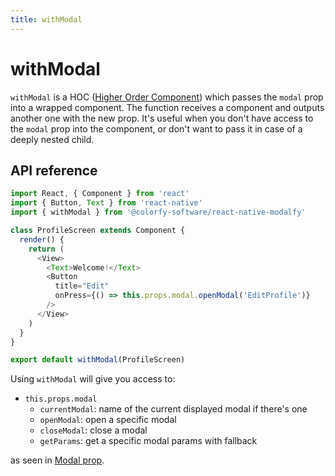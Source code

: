 ```yaml
---
title: withModal
---
```


# withModal

`withModal` is a HOC \([Higher Order Component](https://reactjs.org/docs/higher-order-components.html)\) which passes the `modal` prop into a wrapped component. The function receives a component and outputs another one with the new prop. It's useful when you don't have access to the `modal` prop into the component, or don't want to pass it in case of a deeply nested child.

## API reference

```javascript
import React, { Component } from 'react'
import { Button, Text } from 'react-native'
import { withModal } from '@colorfy-software/react-native-modalfy'

class ProfileScreen extends Component {
  render() {
    return (
      <View>
        <Text>Welcome!</Text>
        <Button
          title="Edit"
          onPress={() => this.props.modal.openModal('EditProfile')}
        />
      </View>
    )
  }
}

export default withModal(ProfileScreen)
```

Using `withModal` will give you access to:

* `this.props.modal`
  * `currentModal`: name of the current displayed modal if there's one
  * `openModal`: open a specific modal
  * `closeModal`: close a modal
  * `getParams`: get a specific modal params with fallback

as seen in [Modal prop](modal-prop.md#api-reference).

